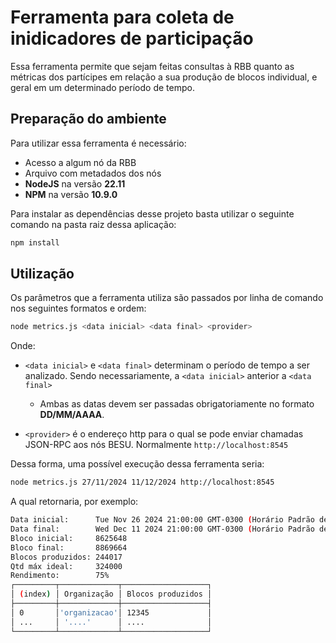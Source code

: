 # Ferramenta para coleta de inidicadores de participação
Essa ferramenta permite que sejam feitas consultas à RBB quanto as métricas dos partícipes em relação a sua produção de blocos individual, e geral em um determinado período de tempo. 

## Preparação do ambiente
Para utilizar essa ferramenta é necessário:
- Acesso a algum nó da RBB
- Arquivo com metadados dos nós
- **NodeJS** na versão **22.11** 
- **NPM** na versão **10.9.0**

Para instalar as dependências desse projeto basta utilizar o seguinte comando na pasta raiz dessa aplicação:
```javascript
npm install
```

## Utilização
Os parâmetros que a ferramenta utiliza são passados por linha de comando nos seguintes formatos e ordem:
```bash
node metrics.js <data inicial> <data final> <provider>
```
Onde:
- `<data inicial>` e `<data final>` determinam o período de tempo a ser analizado. Sendo necessariamente, a `<data inicial>` anterior a `<data final>`
    - Ambas as datas devem ser passadas obrigatoriamente no formato **DD/MM/AAAA**.
    
- `<provider>` é o endereço http para o qual se pode enviar chamadas JSON-RPC aos nós BESU. Normalmente `http://localhost:8545`  

Dessa forma, uma possível execução dessa ferramenta seria:
```bash
node metrics.js 27/11/2024 11/12/2024 http://localhost:8545
```

A qual retornaria, por exemplo:
```bash
Data inicial:      Tue Nov 26 2024 21:00:00 GMT-0300 (Horário Padrão de Brasília)
Data final:        Wed Dec 11 2024 21:00:00 GMT-0300 (Horário Padrão de Brasília)
Bloco inicial:     8625648
Bloco final:       8869664
Blocos produzidos: 244017
Qtd máx ideal:     324000
Rendimento:        75%
┌─────────┬─────────────┬───────────────────┐
│ (index) │ Organização │ Blocos produzidos │
├─────────┼─────────────┼───────────────────┤
│ 0       │'organizacao'│ 12345             │
│ ...     │ '....'      │ ....              │
└─────────┴─────────────┴───────────────────┘
```